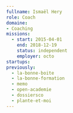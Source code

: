 ```yaml
---
fullname: Ismaël Hery
role: Coach
domaine: 
- Coaching
missions:
  - start: 2015-04-01
    end: 2018-12-19
    status: independent
    employer: octo
startups:
previously:
  - la-bonne-boite
  - la-bonne-formation
  - memo
  - open-academie
  - dossiersco
  - plante-et-moi
---
```

